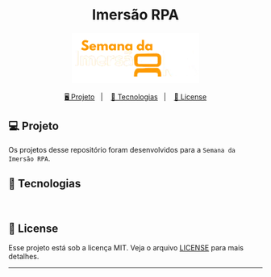 <h1 align="center">
  Imersão RPA
</h1>

<p align="center">
  <img src="./assets/logo.webp">
</p>

<p align="center">

</p>

<p align="center">
  <a href="#-projeto">🖥️ Projeto</a>&nbsp;&nbsp;&nbsp;|&nbsp;&nbsp;&nbsp;
  <a href="#-tecnologias">🚀 Tecnologias</a>&nbsp;&nbsp;&nbsp;|&nbsp;&nbsp;&nbsp;
  <a href="#-license">📝 License</a>
</p>

## 💻 Projeto

Os projetos desse repositório foram desenvolvidos para a `Semana da Imersão RPA`.


## 🚀 Tecnologias

<p align="center">
  <img src="">
</p>

## 📝 License

Esse projeto está sob a licença MIT. Veja o arquivo [LICENSE](LICENSE) para mais detalhes.

---
